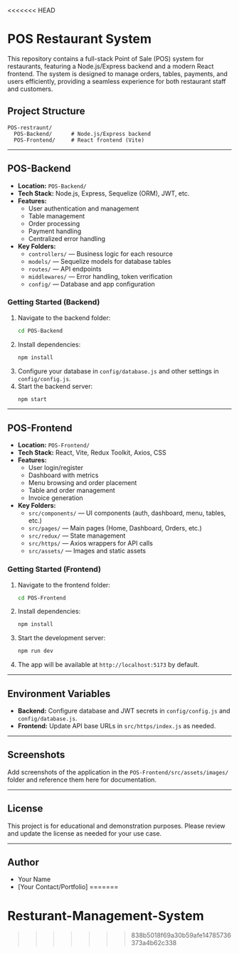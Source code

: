 <<<<<<< HEAD
# POS Restaurant System

This repository contains a full-stack Point of Sale (POS) system for restaurants, featuring a Node.js/Express backend and a modern React frontend. The system is designed to manage orders, tables, payments, and users efficiently, providing a seamless experience for both restaurant staff and customers.

## Project Structure

```
POS-restraunt/
  POS-Backend/      # Node.js/Express backend
  POS-Frontend/     # React frontend (Vite)
```

---

## POS-Backend

- **Location:** `POS-Backend/`
- **Tech Stack:** Node.js, Express, Sequelize (ORM), JWT, etc.
- **Features:**
  - User authentication and management
  - Table management
  - Order processing
  - Payment handling
  - Centralized error handling
- **Key Folders:**
  - `controllers/` — Business logic for each resource
  - `models/` — Sequelize models for database tables
  - `routes/` — API endpoints
  - `middlewares/` — Error handling, token verification
  - `config/` — Database and app configuration

### Getting Started (Backend)

1. Navigate to the backend folder:
   ```sh
   cd POS-Backend
   ```
2. Install dependencies:
   ```sh
   npm install
   ```
3. Configure your database in `config/database.js` and other settings in `config/config.js`.
4. Start the backend server:
   ```sh
   npm start
   ```

---

## POS-Frontend

- **Location:** `POS-Frontend/`
- **Tech Stack:** React, Vite, Redux Toolkit, Axios, CSS
- **Features:**
  - User login/register
  - Dashboard with metrics
  - Menu browsing and order placement
  - Table and order management
  - Invoice generation
- **Key Folders:**
  - `src/components/` — UI components (auth, dashboard, menu, tables, etc.)
  - `src/pages/` — Main pages (Home, Dashboard, Orders, etc.)
  - `src/redux/` — State management
  - `src/https/` — Axios wrappers for API calls
  - `src/assets/` — Images and static assets

### Getting Started (Frontend)

1. Navigate to the frontend folder:
   ```sh
   cd POS-Frontend
   ```
2. Install dependencies:
   ```sh
   npm install
   ```
3. Start the development server:
   ```sh
   npm run dev
   ```
4. The app will be available at `http://localhost:5173` by default.

---

## Environment Variables

- **Backend:** Configure database and JWT secrets in `config/config.js` and `config/database.js`.
- **Frontend:** Update API base URLs in `src/https/index.js` as needed.

---

## Screenshots

Add screenshots of the application in the `POS-Frontend/src/assets/images/` folder and reference them here for documentation.

---

## License

This project is for educational and demonstration purposes. Please review and update the license as needed for your use case.

---

## Author

- Your Name
- [Your Contact/Portfolio]
=======
# Resturant-Management-System
>>>>>>> 838b5018f69a30b59afe14785736373a4b62c338
